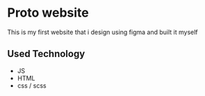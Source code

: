 # Proto website

This is my first website that i design using figma and built it myself

## Used Technology

- JS
- HTML
- css / scss

